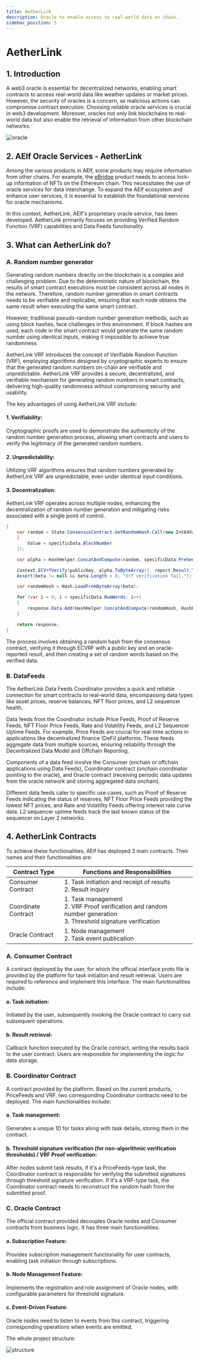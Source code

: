 ```yaml
---
title: AetherLink
description: Oracle to enable access to real-world data on chain.
sidebar_position: 5
---
```


# AetherLink

## 1. Introduction

A web3 oracle is essential for decentralized networks, enabling smart contracts to access real-world data like weather
updates or market prices. However, the security of oracles is a concern, as malicious actions can compromise contract
execution. Choosing reliable oracle services is crucial in web3 development. Moreover, oracles not only link blockchains
to real-world data but also enable the retrieval of information from other blockchain networks.

![oracle](oracle.png)

## 2. AElf Oracle Services - AetherLink

Among the various products in AElf, some products may require information from other chains. For example, the [eBridge](https://ebridge.exchange/)
product needs to access lock-up information of NFTs on the Ethereum chain. This necessitates the use of oracle services
for data interchange. To expand the AElf ecosystem and enhance user services, it is essential to establish the
foundational services for oracle mechanisms.

In this context, AetherLink, AElf's proprietary oracle service, has been developed. AetherLink primarily focuses on
providing Verified Random Function (VRF) capabilities and Data Feeds functionality.

## 3. What can AetherLink do?

### A. Random number generator

Generating random numbers directly on the blockchain is a complex and challenging problem. Due to the deterministic
nature of blockchain, the results of smart contract executions must be consistent across all nodes in the network.
Therefore, random number generation in smart contracts needs to be verifiable and replicable, ensuring that each node
obtains the same result when executing the same smart contract.

However, traditional pseudo-random number generation methods, such as using block hashes, face challenges in this
environment. If block hashes are used, each node in the smart contract would generate the same random number using
identical inputs, making it impossible to achieve true randomness.

AetherLink VRF introduces the concept of Verifiable Random Function (VRF), employing algorithms designed by
cryptographic experts to ensure that the generated random numbers on-chain are verifiable and unpredictable. AetherLink
VRF provides a secure, decentralized, and verifiable mechanism for generating random numbers in smart contracts,
delivering high-quality randomness without compromising security and usability.

The key advantages of using AetherLink VRF include:

#### 1. Verifiability:

Cryptographic proofs are used to demonstrate the authenticity of the random number generation process, allowing smart
contracts and users to verify the legitimacy of the generated random numbers.

#### 2. Unpredictability:

Utilizing VRF algorithms ensures that random numbers generated by AetherLink VRF are unpredictable, even under identical
input conditions.

#### 3. Decentralization:

AetherLink VRF operates across multiple nodes, enhancing the decentralization of random number generation and mitigating
risks associated with a single point of control.

```csharp title="Random number generator code segment"
{
    var random = State.ConsensusContract.GetRandomHash.Call(new Int64Value
    {
        Value = specificData.BlockNumber
    });

    var alpha = HashHelper.ConcatAndCompute(random, specificData.PreSeed);

    Context.ECVrfVerify(publicKey, alpha.ToByteArray(), report.Result.ToByteArray(), out var beta);
    Assert(beta != null && beta.Length > 0, "Vrf verification fail.");

    var randomHash = Hash.LoadFromByteArray(beta);

    for (var i = 0; i < specificData.NumWords; i++)
    {
        response.Data.Add(HashHelper.ConcatAndCompute(randomHash, HashHelper.ComputeFrom(i)));
    }

    return response;
}
```

The process involves obtaining a random hash from the consensus contract, verifying it through ECVRF with a public key
and an oracle-reported result, and then creating a set of random words based on the verified data.

### B. DataFeeds

The AetherLink Data Feeds Coordinator provides a quick and reliable connection for smart contracts to real-world data,
encompassing data types like asset prices, reserve balances, NFT floor prices, and L2 sequencer health.

Data feeds from the Coordinator include Price Feeds, Proof of Reserve Feeds, NFT Floor Price Feeds, Rate and Volatility
Feeds, and L2 Sequencer Uptime Feeds. For example, Price Feeds are crucial for real-time actions in applications like
decentralized finance (DeFi) platforms. These feeds aggregate data from multiple sources, ensuring reliability through
the Decentralized Data Model and Offchain Reporting.

Components of a data feed involve the Consumer (onchain or offchain applications using Data Feeds), Coordinator contract
(onchain coordinator pointing to the oracle), and Oracle contract (receiving periodic data updates from the oracle
network and storing aggregated data onchain).

Different data feeds cater to specific use cases, such as Proof of Reserve Feeds indicating the status of reserves, NFT
Floor Price Feeds providing the lowest NFT prices, and Rate and Volatility Feeds offering interest rate curve data. L2
sequencer uptime feeds track the last known status of the sequencer on Layer 2 networks.

## 4. AetherLink Contracts

To achieve these functionalities, AElf has deployed 3 main contracts. Their names and their functionalities are:

| Contract Type       | Functions and Responsibilities                                                                                          |
| ------------------- | ----------------------------------------------------------------------------------------------------------------------- |
| Consumer Contract   | 1. Task initiation and receipt of results<br />2. Result inquiry                                                        |
| Coordinate Contract | 1. Task management<br />2. VRF Proof verification and random number generation<br />3. Threshold signature verification |
| Oracle Contract     | 1. Node management<br />2. Task event publication                                                                       |

### A. Consumer Contract

A contract deployed by the user, for which the official interface proto file is provided by the platform for task
initiation and result retrieval. Users are required to reference and implement this interface. The main functionalities
include:

#### a. Task initiation:

Initiated by the user, subsequently invoking the Oracle contract to carry out subsequent operations.

#### b. Result retrieval:

Callback function executed by the Oracle contract, writing the results back to the user contract. Users are responsible
for implementing the logic for data storage.

### B. Coordinator Contract

A contract provided by the platform. Based on the current products, PriceFeeds and VRF, two corresponding Coordinator
contracts need to be deployed. The main functionalities include:

#### a. Task management:

Generates a unique 1D for tasks along with task details, storing them in the contract.

#### b. Threshold signature verification (for non-algorithmic verification thresholds) / VRF Proof verification:

After nodes submit task results, if it's a PriceFeeds-type task, the Coordinator contract is responsible for verifying
the submitted signatures through threshold signature verification. If it's a VRF-type task, the Coordinator contract
needs to reconstruct the random hash from the submitted proof.

### C. Oracle Contract

The official contract provided decouples Oracle nodes and Consumer contracts from business logic. It has three main
functionalities:

#### a. Subscription Feature:

Provides subscription management functionality for user contracts, enabling task initiation through subscriptions.

#### b. Node Management Feature:

Implements the registration and role assignment of Oracle nodes, with configurable parameters for threshold signature.

#### c. Event-Driven Feature:

Oracle nodes need to listen to events from this contract, triggering corresponding operations when events are emitted.

The whole project structure:

![structure](AetherLinkStructure.png)
